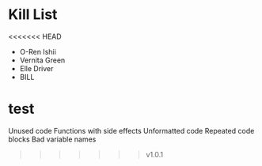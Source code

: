 Kill List
=========
<<<<<<< HEAD
* O-Ren Ishii
* Vernita Green
* Elle Driver
* BILL

test
=======
Unused code
Functions with side effects
Unformatted code
Repeated code blocks
Bad variable names
>>>>>>> v1.0.1
